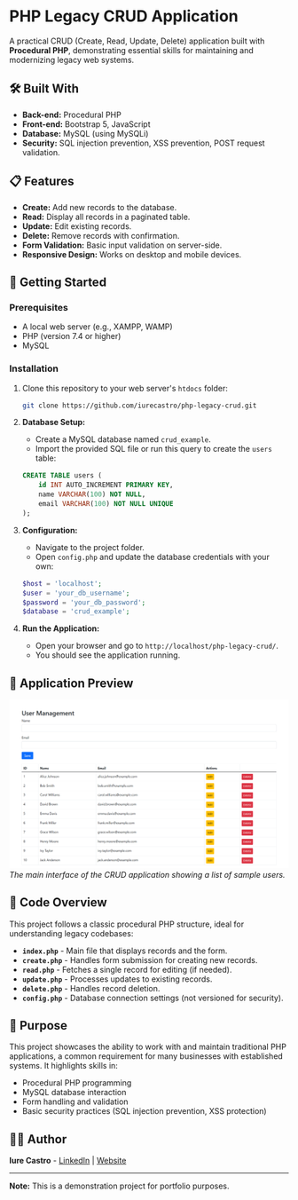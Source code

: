 # PHP Legacy CRUD Application

A practical CRUD (Create, Read, Update, Delete) application built with **Procedural PHP**, demonstrating essential skills for maintaining and modernizing legacy web systems.

## 🛠️ Built With

*   **Back-end:** Procedural PHP
*   **Front-end:** Bootstrap 5, JavaScript
*   **Database:** MySQL (using MySQLi)
*   **Security:** SQL injection prevention, XSS prevention, POST request validation.

## 📋 Features

*   **Create:** Add new records to the database.
*   **Read:** Display all records in a paginated table.
*   **Update:** Edit existing records.
*   **Delete:** Remove records with confirmation.
*   **Form Validation:** Basic input validation on server-side.
*   **Responsive Design:** Works on desktop and mobile devices.

## 🚀 Getting Started

### Prerequisites

*   A local web server (e.g., XAMPP, WAMP)
*   PHP (version 7.4 or higher)
*   MySQL

### Installation

1.  Clone this repository to your web server's `htdocs` folder:
    ```bash
    git clone https://github.com/iurecastro/php-legacy-crud.git
    ```

2.  **Database Setup:**
    *   Create a MySQL database named `crud_example`.
    *   Import the provided SQL file or run this query to create the `users` table:
    ```sql
    CREATE TABLE users (
        id INT AUTO_INCREMENT PRIMARY KEY,
        name VARCHAR(100) NOT NULL,
        email VARCHAR(100) NOT NULL UNIQUE
    );
    ```

3.  **Configuration:**
    *   Navigate to the project folder.
    *   Open `config.php` and update the database credentials with your own:
    ```php
    $host = 'localhost';
    $user = 'your_db_username';
    $password = 'your_db_password';
    $database = 'crud_example';
    ```

4.  **Run the Application:**
    *   Open your browser and go to `http://localhost/php-legacy-crud/`.
    *   You should see the application running.

## 📸 Application Preview

![PHP CRUD Application Interface](print.png)
*The main interface of the CRUD application showing a list of sample users.*

## 🔧 Code Overview

This project follows a classic procedural PHP structure, ideal for understanding legacy codebases:

*   **`index.php`** - Main file that displays records and the form.
*   **`create.php`** - Handles form submission for creating new records.
*   **`read.php`** - Fetches a single record for editing (if needed).
*   **`update.php`** - Processes updates to existing records.
*   **`delete.php`** - Handles record deletion.
*   **`config.php`** - Database connection settings (not versioned for security).

## 🎯 Purpose

This project showcases the ability to work with and maintain traditional PHP applications, a common requirement for many businesses with established systems. It highlights skills in:

*   Procedural PHP programming
*   MySQL database interaction
*   Form handling and validation
*   Basic security practices (SQL injection prevention, XSS protection)

## 👨‍💻 Author

**Iure Castro** - [LinkedIn](https://www.linkedin.com/in/iurecastro/) | [Website](https://iure.uk)

---

**Note:** This is a demonstration project for portfolio purposes.
